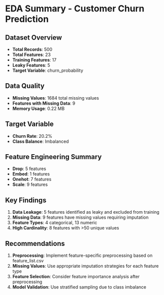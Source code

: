 # EDA Summary - Customer Churn Prediction

## Dataset Overview
- **Total Records**: 500
- **Total Features**: 23
- **Training Features**: 17
- **Leaky Features**: 5
- **Target Variable**: churn_probability

## Data Quality
- **Missing Values**: 1684 total missing values
- **Features with Missing Data**: 9
- **Memory Usage**: 0.22 MB

## Target Variable
- **Churn Rate**: 20.2%
- **Class Balance**: Imbalanced

## Feature Engineering Summary
- **Drop**: 5 features
- **Embed**: 1 features
- **Onehot**: 7 features
- **Scale**: 9 features

## Key Findings
1. **Data Leakage**: 5 features identified as leaky and excluded from training
2. **Missing Data**: 9 features have missing values requiring imputation
3. **Feature Types**: 4 categorical, 13 numeric
4. **High Cardinality**: 8 features with >50 unique values

## Recommendations
1. **Preprocessing**: Implement feature-specific preprocessing based on feature_list.csv
2. **Missing Values**: Use appropriate imputation strategies for each feature type
3. **Feature Selection**: Consider feature importance analysis after preprocessing
4. **Model Validation**: Use stratified sampling due to class imbalance

